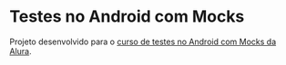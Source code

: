 # Testes no Android com Mocks

Projeto desenvolvido para o [curso de testes no Android com Mocks da Alura](https://www.alura.com.br/curso-online-testes-android-mockito-e-integracoes).
